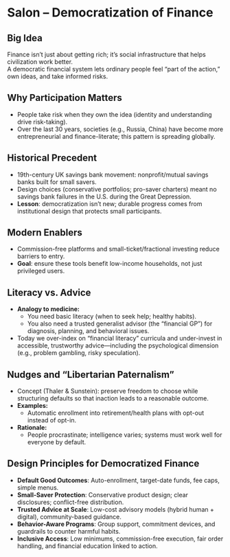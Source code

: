 # Salon – Democratization of Finance

## Big Idea
Finance isn’t just about getting rich; it’s social infrastructure that helps civilization work better.  
A democratic financial system lets ordinary people feel “part of the action,” own ideas, and take informed risks.  

## Why Participation Matters
- People take risk when they own the idea (identity and understanding drive risk-taking).  
- Over the last 30 years, societies (e.g., Russia, China) have become more entrepreneurial and finance-literate; this pattern is spreading globally.  

## Historical Precedent
- 19th-century UK savings bank movement: nonprofit/mutual savings banks built for small savers.  
- Design choices (conservative portfolios; pro-saver charters) meant no savings bank failures in the U.S. during the Great Depression.  
- **Lesson**: democratization isn’t new; durable progress comes from institutional design that protects small participants.  

## Modern Enablers
- Commission-free platforms and small-ticket/fractional investing reduce barriers to entry.  
- **Goal**: ensure these tools benefit low-income households, not just privileged users.  

## Literacy vs. Advice
- **Analogy to medicine:**  
  - You need basic literacy (when to seek help; healthy habits).  
  - You also need a trusted generalist advisor (the “financial GP”) for diagnosis, planning, and behavioral issues.  
- Today we over-index on “financial literacy” curricula and under-invest in accessible, trustworthy advice—including the psychological dimension (e.g., problem gambling, risky speculation).  

## Nudges and “Libertarian Paternalism”
- Concept (Thaler & Sunstein): preserve freedom to choose while structuring defaults so that inaction leads to a reasonable outcome.  
- **Examples:**  
  - Automatic enrollment into retirement/health plans with opt-out instead of opt-in.  
- **Rationale:**  
  - People procrastinate; intelligence varies; systems must work well for everyone by default.  

## Design Principles for Democratized Finance
- **Default Good Outcomes**: Auto-enrollment, target-date funds, fee caps, simple menus.  
- **Small-Saver Protection**: Conservative product design; clear disclosures; conflict-free distribution.  
- **Trusted Advice at Scale**: Low-cost advisory models (hybrid human + digital), community-based guidance.  
- **Behavior-Aware Programs**: Group support, commitment devices, and guardrails to counter harmful habits.  
- **Inclusive Access**: Low minimums, commission-free execution, fair order handling, and financial education linked to action.  

